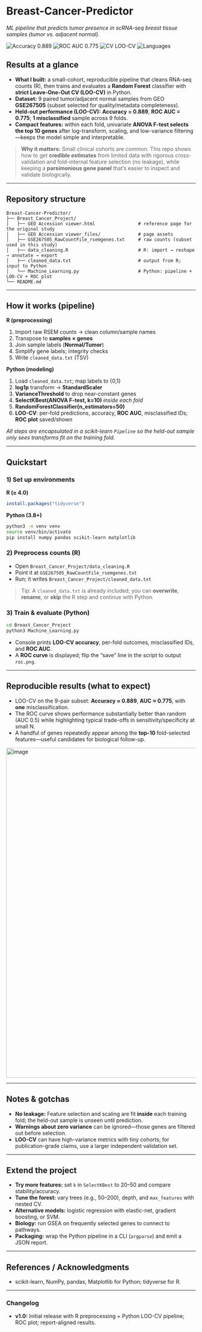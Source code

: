 # Breast-Cancer-Predictor

*ML pipeline that predicts tumor presence in scRNA-seq breast tissue samples (tumor vs. adjacent normal).*

![Accuracy 0.889](https://img.shields.io/badge/Accuracy-0.889-blue) ![ROC AUC 0.775](https://img.shields.io/badge/ROC%20AUC-0.775-blue) ![CV LOO-CV](https://img.shields.io/badge/CV-LOO--CV-green) ![Languages](https://img.shields.io/badge/Languages-R%20%7C%20Python-orange)

## Results at a glance

* **What I built:** a small-cohort, reproducible pipeline that cleans RNA-seq counts (R), then trains and evaluates a **Random Forest** classifier with **strict Leave-One-Out CV (LOO-CV)** in Python.
* **Dataset:** 9 paired tumor/adjacent normal samples from GEO **GSE267505** (subset selected for quality/metadata completeness).
* **Held-out performance (LOO-CV):** **Accuracy = 0.889**, **ROC AUC = 0.775**; **1 misclassified** sample across 9 folds.
* **Compact features:** within each fold, univariate **ANOVA F-test selects the top 10 genes** after log-transform, scaling, and low-variance filtering—keeps the model simple and interpretable.

> **Why it matters:** Small clinical cohorts are common. This repo shows how to get **credible estimates** from limited data with rigorous cross-validation and fold-internal feature selection (no leakage), while keeping a **parsimonious gene panel** that’s easier to inspect and validate biologically.

---

## Repository structure

```
Breast-Cancer-Predictor/
├── Breast_Cancer_Project/
│   ├── GEO Accession viewer.html                # reference page for the original study
│   ├── GEO Accession viewer_files/              # page assets
│   ├── GSE267505_RawCountFile_rsemgenes.txt     # raw counts (subset used in this study)
│   ├── data_cleaning.R                          # R: import → reshape → annotate → export
│   ├── cleaned_data.txt                         # output from R; input to Python
│   └── Machine_Learning.py                      # Python: pipeline + LOO-CV + ROC plot
└── README.md
```

---

## How it works (pipeline)

**R (preprocessing)**

1. Import raw RSEM counts → clean column/sample names
2. Transpose to **samples × genes**
3. Join sample labels (**Normal/Tumor**)
4. Simplify gene labels; integrity checks
5. Write `cleaned_data.txt` (TSV)

**Python (modeling)**

1. Load `cleaned_data.txt`; map labels to {0,1}
2. **log1p** transform → **StandardScaler**
3. **VarianceThreshold** to drop near-constant genes
4. **SelectKBest(ANOVA F-test, k=10)** *inside each fold*
5. **RandomForestClassifier(n\_estimators=50)**
6. **LOO-CV**: per-fold predictions, accuracy, **ROC AUC**, misclassified IDs; **ROC plot** saved/shown

*All steps are encapsulated in a scikit-learn `Pipeline` so the held-out sample only sees transforms fit on the training fold.*

---

## Quickstart

### 1) Set up environments

**R (≥ 4.0)**

```r
install.packages("tidyverse")
```

**Python (3.8+)**

```bash
python3 -m venv venv
source venv/bin/activate
pip install numpy pandas scikit-learn matplotlib
```

### 2) Preprocess counts (R)

* Open `Breast_Cancer_Project/data_cleaning.R`
* Point it at `GSE267505_RawCountFile_rsemgenes.txt`
* Run; it writes `Breast_Cancer_Project/cleaned_data.txt`

> Tip: A `cleaned_data.txt` is already included; you can **overwrite**, **rename**, or **skip** the R step and continue with Python.

### 3) Train & evaluate (Python)

```bash
cd Breast_Cancer_Project
python3 Machine_Learning.py
```

* Console prints **LOO-CV accuracy**, per-fold outcomes, misclassified IDs, and **ROC AUC**.
* A **ROC curve** is displayed; flip the “save” line in the script to output `roc.png`.

---

## Reproducible results (what to expect)

* LOO-CV on the 9-pair subset: **Accuracy ≈ 0.889**, **AUC ≈ 0.775**, with **one** misclassification.
* The ROC curve shows performance substantially better than random (AUC 0.5) while highlighting typical trade-offs in sensitivity/specificity at small N.
* A handful of genes repeatedly appear among the **top-10** fold-selected features—useful candidates for biological follow-up.

<img width="875" height="875" alt="image" src="https://github.com/user-attachments/assets/0e0fa288-ca5b-4acd-ab39-04a062c28eec" />


---

## Notes & gotchas

* **No leakage:** Feature selection and scaling are fit **inside** each training fold; the held-out sample is unseen until prediction.
* **Warnings about zero variance** can be ignored—those genes are filtered out before selection.
* **LOO-CV** can have high-variance metrics with tiny cohorts; for publication-grade claims, use a larger independent validation set.

---

## Extend the project

* **Try more features:** set `k` in `SelectKBest` to 20–50 and compare stability/accuracy.
* **Tune the forest:** vary trees (e.g., 50–200), depth, and `max_features` with nested CV.
* **Alternative models:** logistic regression with elastic-net, gradient boosting, or SVM.
* **Biology:** run GSEA on frequently selected genes to connect to pathways.
* **Packaging:** wrap the Python pipeline in a CLI (`argparse`) and emit a JSON report.

---

## References / Acknowledgments

* scikit-learn, NumPy, pandas, Matplotlib for Python; tidyverse for R.

---

### Changelog

* **v1.0:** Initial release with R preprocessing + Python LOO-CV pipeline; ROC plot; report-aligned results.
